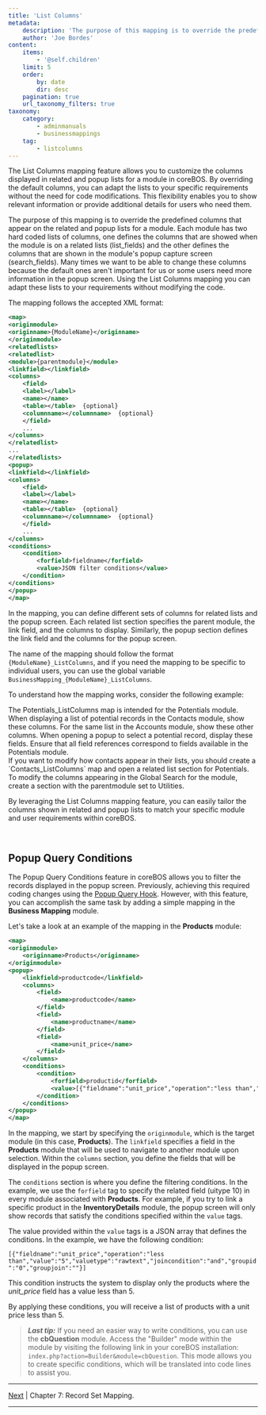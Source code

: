 ```yaml
---
title: 'List Columns'
metadata:
    description: 'The purpose of this mapping is to override the predefined columns that appear on the related and popup lists for a module.'
    author: 'Joe Bordes'
content:
    items:
        - '@self.children'
    limit: 5
    order:
        by: date
        dir: desc
    pagination: true
    url_taxonomy_filters: true
taxonomy:
    category:
        - adminmanuals
        - businessmappings
    tag:
        - listcolumns
---
```


The List Columns mapping feature allows you to customize the columns displayed in related and popup lists for a module in coreBOS. By overriding the default columns, you can adapt the lists to your specific requirements without the need for code modifications. This flexibility enables you to show relevant information or provide additional details for users who need them.

The purpose of this mapping is to override the predefined columns that appear on the related and popup lists for a module. Each module has two hard coded lists of columns, one defines the columns that are showed when the module is on a related lists (list_fields) and the other defines the columns that are shown in the module's popup capture screen (search_fields). Many times we want to be able to change these columns because the default ones aren't important for us or some users need more information in the popup screen. Using the List Columns mapping you can adapt these lists to your requirements without modifying the code.

The mapping follows the accepted XML format:

```xml
<map>
<originmodule>
<originname>{ModuleName}</originname>
</originmodule>
<relatedlists>
<relatedlist>
<module>{parentmodule}</module>
<linkfield></linkfield>
<columns>
    <field>
    <label></label>
    <name></name>
    <table></table>  {optional}
    <columnname></columnname>  {optional}
    </field>
    ...
</columns>
</relatedlist>
...
</relatedlists>
<popup>
<linkfield></linkfield>
<columns>
    <field>
    <label></label>
    <name></name>
    <table></table>  {optional}
    <columnname></columnname>  {optional}
    </field>
    ...
</columns>
<conditions>
    <condition>
        <forfield>fieldname</forfield>
        <value>JSON filter conditions</value>
    </condition>
</conditions>
</popup>
</map>
```

In the mapping, you can define different sets of columns for related lists and the popup screen. Each related list section specifies the parent module, the link field, and the columns to display. Similarly, the popup section defines the link field and the columns for the popup screen.

The name of the mapping should follow the format `{ModuleName}_ListColumns`, and if you need the mapping to be specific to individual users, you can use the global variable `BusinessMapping_{ModuleName}_ListColumns`.

To understand how the mapping works, consider the following example:

<div class="notices blue">
The Potentials_ListColumns map is intended for the Potentials module. When displaying a list of potential records in the Contacts module, show these columns. For the same list in the Accounts module, show these other columns. When opening a popup to select a potential record, display these fields. Ensure that all field references correspond to fields available in the Potentials module.
</div>

<div class="notices blue">
If you want to modify how contacts appear in their lists, you should create a `Contacts_ListColumns` map and open a related list section for Potentials.
</div>

<div class="notices blue">
To modify the columns appearing in the Global Search for the module, create a section with the parentmodule set to Utilities.
</div>

By leveraging the List Columns mapping feature, you can easily tailor the columns shown in related and popup lists to match your specific module and user requirements within coreBOS.

<br>

## Popup Query Conditions

The Popup Query Conditions feature in coreBOS allows you to filter the records displayed in the popup screen. Previously, achieving this required coding changes using the [Popup Query Hook](../../../10.developer-guide/03.architecture-concepts/77.popup_query_hook). However, with this feature, you can accomplish the same task by adding a simple mapping in the **Business Mapping** module.

Let's take a look at an example of the mapping in the **Products** module:

```xml
<map>
<originmodule>
    <originname>Products</originname>
</originmodule>
<popup>
    <linkfield>productcode</linkfield>
    <columns>
        <field>
            <name>productcode</name>
        </field>
        <field>
            <name>productname</name>
        </field>
        <field>
            <name>unit_price</name>
        </field>
    </columns>
    <conditions>
        <condition>
            <forfield>productid</forfield>
            <value>[{"fieldname":"unit_price","operation":"less than","value":"5","valuetype":"rawtext","joincondition":"and","groupid":"0","groupjoin":""}]</value>
        </condition>
    </conditions>
</popup>
</map>
```

In the mapping, we start by specifying the `originmodule`, which is the target module (in this case, **Products**). The `linkfield` specifies a field in the **Products** module that will be used to navigate to another module upon selection. Within the `columns` section, you define the fields that will be displayed in the popup screen.

The `conditions` section is where you define the filtering conditions. In the example, we use the `forfield` tag to specify the related field (uitype 10) in every module associated with **Products**. For example, if you try to link a specific product in the **InventoryDetails** module, the popup screen will only show records that satisfy the conditions specified within the `value` tags.

The value provided within the `value` tags is a JSON array that defines the conditions. In the example, we have the following condition:

`[{"fieldname":"unit_price","operation":"less than","value":"5","valuetype":"rawtext","joincondition":"and","groupid":"0","groupjoin":""}]`

This condition instructs the system to display only the products where the *unit_price* field has a value less than 5.

By applying these conditions, you will receive a list of products with a unit price less than 5.

> **_Last tip:_** If you need an easier way to write conditions, you can use the **cbQuestion** module. Access the "Builder" mode within the module by visiting the following link in your coreBOS installation: `index.php?action=Builder&module=cbQuestion`. This mode allows you to create specific conditions, which will be translated into code lines to assist you.

------------------------------------------------------------------------

[Next](../23.record_set/item.md) | Chapter 7: Record Set Mapping.

------------------------------------------------------------------------